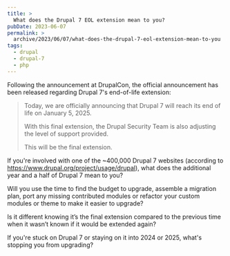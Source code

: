 ```yaml
---
title: >
  What does the Drupal 7 EOL extension mean to you?
pubDate: 2023-06-07
permalink: >
  archive/2023/06/07/what-does-the-drupal-7-eol-extension-mean-to-you
tags:
  - drupal
  - drupal-7
  - php
---
```


Following the announcement at DrupalCon, the official announcement has been released regarding Drupal 7's end-of-life extension:

> Today, we are officially announcing that Drupal 7 will reach its end of life on January 5, 2025.
>
> With this final extension, the Drupal Security Team is also adjusting the level of support provided.
>
> This will be the final extension.

If you're involved with one of the ~400,000 Drupal 7 websites (according to https://www.drupal.org/project/usage/drupal), what does the additional year and a half of Drupal 7 mean to you?

Will you use the time to find the budget to upgrade, assemble a migration plan, port any missing contributed modules or refactor your custom modules or theme to make it easier to upgrade?

Is it different knowing it’s the final extension compared to the previous time when it wasn’t known if it would be extended again?

If you're stuck on Drupal 7 or staying on it into 2024 or 2025, what's stopping you from upgrading?
